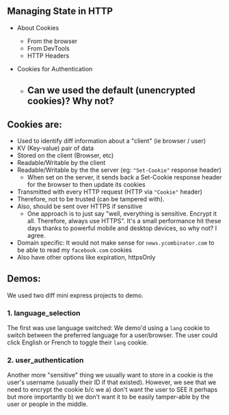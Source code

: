 ## Managing State in HTTP

- About Cookies
  - From the browser
  - From DevTools
  - HTTP Headers

- Cookies for Authentication
  - Can we used the default (unencrypted cookies)? Why not?
    -

## Cookies are:

- Used to identify diff information about a "client" (ie browser / user)
- KV (Key-value) pair of data
- Stored on the client (Browser, etc)
- Readable/Writable by the client
- Readable/Writable by the the server (eg: `"Set-Cookie"` response header)
  - When set on the server, it sends back a Set-Cookie response header for the browser to then update its cookies
- Transmitted with every HTTP request (HTTP via `"Cookie"` header)
- Therefore, not to be trusted (can be tampered with).
- Also, should be sent over HTTPS if sensitive
  - One approach is to just say "well, everything is sensitive. Encrypt it all. Therefore, always use HTTPS". It's a small performance hit these days thanks to powerful mobile and desktop devices, so why not? I agree.
- Domain specific: It would not make sense for `news.ycombinator.com` to be able to read my `facebook.com` cookies
- Also have other options like expiration, httpsOnly

## Demos:

We used two diff mini express projects to demo.

### 1. language_selection

The first was use language switched: We demo'd using a `lang` cookie to switch between the preferred language for a user/browser. The user could click English or French to toggle their `lang` cookie.


### 2. user_authentication

Another more "sensitive" thing we usually want to store in a cookie is the user's username (usually their ID if that existed). However, we see that we need to encrypt the cookie b/c we a) don't want the user to SEE it perhaps but more importantly b) we don't want it to be easily tamper-able by the user or people in the middle.

